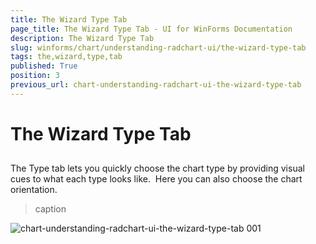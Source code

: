 ```yaml
---
title: The Wizard Type Tab
page_title: The Wizard Type Tab - UI for WinForms Documentation
description: The Wizard Type Tab
slug: winforms/chart/understanding-radchart-ui/the-wizard-type-tab
tags: the,wizard,type,tab
published: True
position: 3
previous_url: chart-understanding-radchart-ui-the-wizard-type-tab
---
```


# The Wizard Type Tab



## 

The Type tab lets you quickly choose the chart type by providing visual cues to what each type looks like.  Here you can also choose the chart orientation.
>caption 

![chart-understanding-radchart-ui-the-wizard-type-tab 001](images/chart-understanding-radchart-ui-the-wizard-type-tab001.png)
